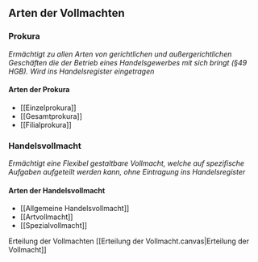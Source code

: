 ## Arten der Vollmachten

### Prokura
*Ermächtigt zu allen Arten von gerichtlichen und außergerichtlichen Geschäften die der Betrieb eines Handelsgewerbes mit sich bringt (§49 HGB). Wird ins Handelsregister eingetragen*
#### Arten der Prokura
- [[Einzelprokura]]
- [[Gesamtprokura]]
- [[Filialprokura]]
### Handelsvollmacht
*Ermächtigt eine Flexibel gestaltbare Vollmacht, welche auf spezifische Aufgaben aufgeteilt werden kann, ohne Eintragung ins Handelsregister* 

#### Arten der Handelsvollmacht
- [[Allgemeine Handelsvollmacht]]
- [[Artvollmacht]]
- [[Spezialvollmacht]]

Erteilung der Vollmachten
[[Erteilung der Vollmacht.canvas|Erteilung der Vollmacht]]

